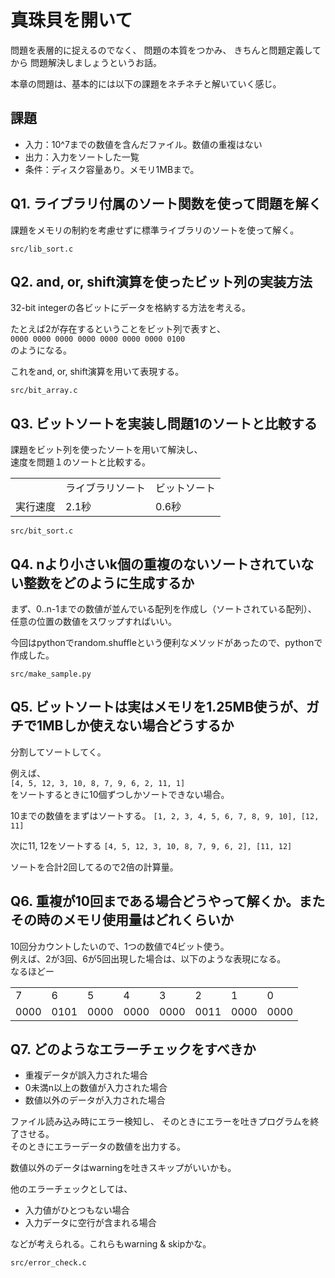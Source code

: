 # 真珠貝を開いて

問題を表層的に捉えるのでなく、
問題の本質をつかみ、
きちんと問題定義してから
問題解決しましょうというお話。

本章の問題は、基本的には以下の課題をネチネチと解いていく感じ。

## 課題

* 入力：10^7までの数値を含んだファイル。数値の重複はない
* 出力：入力をソートした一覧
* 条件：ディスク容量あり。メモリ1MBまで。

## Q1. ライブラリ付属のソート関数を使って問題を解く

課題をメモリの制約を考慮せずに標準ライブラリのソートを使って解く。

`src/lib_sort.c`

## Q2. and, or, shift演算を使ったビット列の実装方法

32-bit integerの各ビットにデータを格納する方法を考える。

たとえば2が存在するということをビット列で表すと、  
`0000 0000 0000 0000 0000 0000 0000 0100`  
のようになる。

これをand, or, shift演算を用いて表現する。

`src/bit_array.c`

## Q3. ビットソートを実装し問題1のソートと比較する

課題をビット列を使ったソートを用いて解決し、  
速度を問題１のソートと比較する。

<table>
  <tr> <td> </td> <td>ライブラリソート</td> <td>ビットソート</td> </tr>
  <tr> <td>実行速度</td> <td>2.1秒</td> <td>0.6秒</td> </tr>
</table>

`src/bit_sort.c`

## Q4. nより小さいk個の重複のないソートされていない整数をどのように生成するか

まず、0..n-1までの数値が並んでいる配列を作成し（ソートされている配列）、  
任意の位置の数値をスワップすればいい。

今回はpythonでrandom.shuffleという便利なメソッドがあったので、pythonで作成した。

`src/make_sample.py`

## Q5. ビットソートは実はメモリを1.25MB使うが、ガチで1MBしか使えない場合どうするか

分割してソートしてく。

例えば、  
`[4, 5, 12, 3, 10, 8, 7, 9, 6, 2, 11, 1]`  
をソートするときに10個ずつしかソートできない場合。

10までの数値をまずはソートする。
`[1, 2, 3, 4, 5, 6, 7, 8, 9, 10], [12, 11]`

次に11, 12をソートする
`[4, 5, 12, 3, 10, 8, 7, 9, 6, 2], [11, 12]`

ソートを合計2回してるので2倍の計算量。

## Q6. 重複が10回まである場合どうやって解くか。またその時のメモリ使用量はどれくらいか

10回分カウントしたいので、1つの数値で4ビット使う。  
例えば、2が3回、6が5回出現した場合は、以下のような表現になる。  
なるほどー

<table>
<tr> <td>7</td> <td>6</td> <td>5</td> <td>4</td> <td>3</td> <td>2</td> <td>1</td> <td>0</td> </tr>
<tr> <td>0000</td> <td>0101</td> <td>0000</td> <td>0000</td> <td>0000</td> <td>0011</td> <td>0000</td> <td>0000</td> </tr>
</table>


## Q7. どのようなエラーチェックをすべきか

* 重複データが誤入力された場合
* 0未満n以上の数値が入力された場合
* 数値以外のデータが入力された場合

ファイル読み込み時にエラー検知し、
そのときにエラーを吐きプログラムを終了させる。  
そのときにエラーデータの数値を出力する。

数値以外のデータはwarningを吐きスキップがいいかも。

他のエラーチェックとしては、

* 入力値がひとつもない場合
* 入力データに空行が含まれる場合

などが考えられる。これらもwarning & skipかな。

`src/error_check.c`
